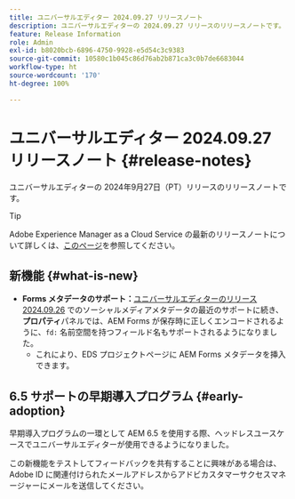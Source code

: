 ```yaml
---
title: ユニバーサルエディター 2024.09.27 リリースノート
description: ユニバーサルエディターの 2024.09.27 リリースのリリースノートです。
feature: Release Information
role: Admin
exl-id: b8020bcb-6896-4750-9928-e5d54c3c9383
source-git-commit: 10580c1b045c86d76ab2b871ca3c0b7de6683044
workflow-type: ht
source-wordcount: '170'
ht-degree: 100%

---
```


# ユニバーサルエディター 2024.09.27 リリースノート {#release-notes}

ユニバーサルエディターの 2024年9月27日（PT）リリースのリリースノートです。

>[!TIP]
>
>Adobe Experience Manager as a Cloud Service の最新のリリースノートについて詳しくは、[このページ](/help/release-notes/release-notes-cloud/release-notes-current.md)を参照してください。

## 新機能 {#what-is-new}

* **Forms メタデータのサポート：**[ユニバーサルエディターのリリース 2024.09.26](/help/release-notes/universal-editor/2024/2024-09-26.md) でのソーシャルメディアメタデータの最近のサポートに続き、**プロパティ**&#x200B;パネルでは、AEM Forms が保存時に正しくエンコードされるように、`fd:` 名前空間を持つフィールド名もサポートされるようになりました。
   * これにより、EDS プロジェクトページに AEM Forms メタデータを挿入できます。

## 6.5 サポートの早期導入プログラム {#early-adoption}

早期導入プログラムの一環として AEM 6.5 を使用する際、ヘッドレスユースケースでユニバーサルエディターが使用できるようになりました。

この新機能をテストしてフィードバックを共有することに興味がある場合は、Adobe ID に関連付けられたメールアドレスからアドビカスタマーサクセスマネージャーにメールを送信してください。
